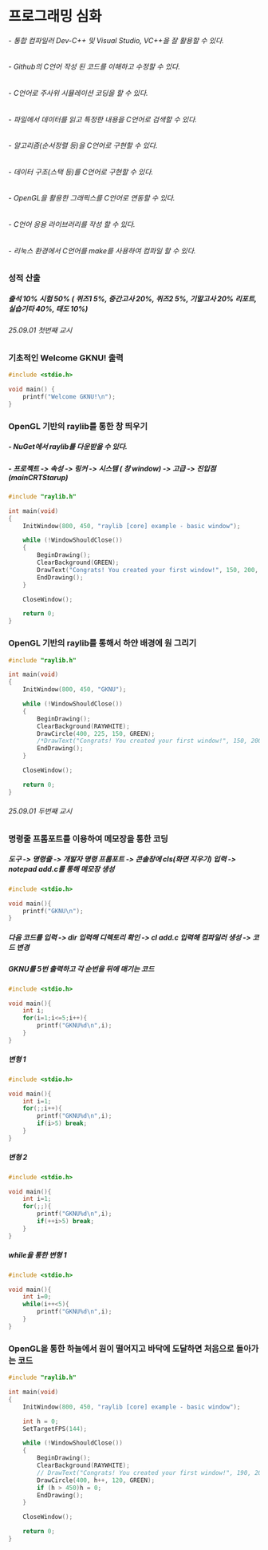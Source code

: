 # 프로그래밍 심화

###### - 통합 컴파일러 Dev-C++ 및 Visual Studio, VC++을 잘 활용할 수 있다.
###### - Github의 C언어 작성 된 코드를 이해하고 수정할 수 있다.
###### - C언어로 주사위 시뮬레이션 코딩을 할 수 있다.
###### - 파일에서 데이터를 읽고 특정한 내용을 C언어로 검색할 수 있다.
###### - 알고리즘(순서정렬 등)을 C언어로 구현할 수 있다.
###### - 데이터 구조(스택 등)를 C언어로 구현할 수 있다.
###### - OpenGL을 활용한 그래픽스를 C언어로 연동할 수 있다.
###### - C언어 응용 라이브러리를 작성 할 수 있다.
###### - 리눅스 환경에서 C언어를 make를 사용하여 컴파일 할 수 있다.

### 성적 산출
##### 출석 10% 시험 50% ( 퀴즈1 5%, 중간고사 20%, 퀴즈2 5%, 기말고사 20% 리포트, 실습기타 40%, 태도 10%)

###### 25.09.01 첫번째 교시
### 기초적인 Welcome GKNU! 출력
```c
#include <stdio.h>

void main() {
	printf("Welcome GKNU!\n");
}
```

### OpenGL 기반의 raylib를 통한 창 띄우기
##### - NuGet에서 raylib를 다운받을 수 있다. 
##### - 프로젝트 -> 속성 -> 링커 -> 시스템 ( 창 window) -> 고급 -> 진입점(mainCRTStarup)
```c
#include "raylib.h"

int main(void)
{
    InitWindow(800, 450, "raylib [core] example - basic window");

    while (!WindowShouldClose())
    {
        BeginDrawing();
        ClearBackground(GREEN);
        DrawText("Congrats! You created your first window!", 150, 200, 35, BLACK);
        EndDrawing();
    }

    CloseWindow();

    return 0;
}

```

### OpenGL 기반의 raylib를 통해서 하얀 배경에 원 그리기
```c
#include "raylib.h"

int main(void)
{
    InitWindow(800, 450, "GKNU");

    while (!WindowShouldClose())
    {
        BeginDrawing();
        ClearBackground(RAYWHITE);
        DrawCircle(400, 225, 150, GREEN);
        /*DrawText("Congrats! You created your first window!", 150, 200, 35, BLACK);*/
        EndDrawing();
    }

    CloseWindow();

    return 0;
}
```
###### 25.09.01 두번째 교시

### 명령줄 프롬포트를 이용하여 메모장을 통한 코딩
##### 도구 -> 명령줄 -> 개발자 명령 프롬포트 -> 콘솔창에 cls(화면 지우기) 입력 -> notepad add.c를 통해 메모장 생성
```c
#include <stdio.h>

void main(){
	printf("GKNU\n");
}
```
##### 다음 코드를 입력 -> dir 입력해 디렉토리 확인 -> cl add.c 입력해 컴파일러 생성 -> 코드 변경
##### GKNU를 5번 출력하고 각 순번을 뒤에 매기는 코드
```c
#include <stdio.h>

void main(){
	int i;
	for(i=1;i<=5;i++){
		printf("GKNU%d\n",i);
	}
}
```
##### 변형 1
```c
#include <stdio.h>

void main(){
	int i=1;
	for(;;i++){
		printf("GKNU%d\n",i);
		if(i>5) break;
	}
}
```
##### 변형 2
```c
#include <stdio.h>

void main(){
	int i=1;
	for(;;){
		printf("GKNU%d\n",i);
		if(++i>5) break;
	}
}
```
##### while을 통한 변형 1
```c
#include <stdio.h>

void main(){
	int i=0;
	while(i++<5){
		printf("GKNU%d\n",i);
	}
}
```
### OpenGL을 통한 하늘에서 원이 떨어지고 바닥에 도달하면 처음으로 돌아가는 코드
```c
#include "raylib.h"

int main(void)
{
    InitWindow(800, 450, "raylib [core] example - basic window");

    int h = 0;
    SetTargetFPS(144);

    while (!WindowShouldClose())
    {
        BeginDrawing();
        ClearBackground(RAYWHITE);
        // DrawText("Congrats! You created your first window!", 190, 200, 20, LIGHTGRAY);
        DrawCircle(400, h++, 120, GREEN);
        if (h > 450)h = 0;
        EndDrawing();
    }

    CloseWindow();

    return 0;
}
```
